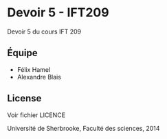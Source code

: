 Devoir 5 - IFT209
==============

Devoir 5 du cours IFT 209

Équipe 
----
 - Félix Hamel
 - Alexandre Blais


License
----
Voir fichier LICENCE

Université de Sherbrooke, Faculté des sciences, 2014
